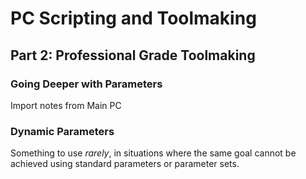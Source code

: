 # PC Scripting and Toolmaking

## Part 2: Professional Grade Toolmaking

### Going Deeper with Parameters

Import notes from Main PC

### Dynamic Parameters

Something to use _rarely_, in situations where the same goal cannot be achieved using standard parameters or parameter sets.

